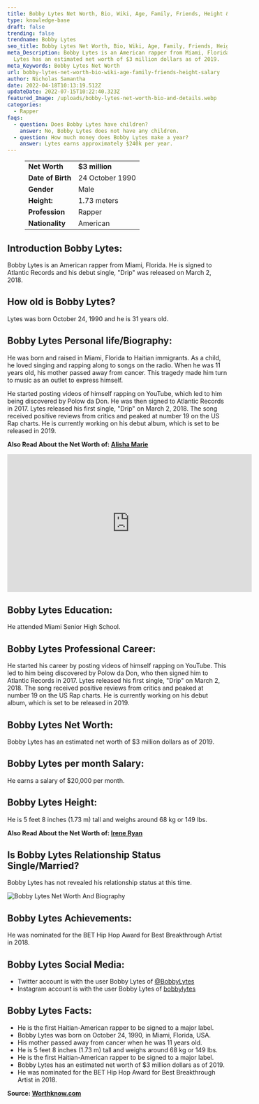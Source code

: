 ```yaml
---
title: Bobby Lytes Net Worth, Bio, Wiki, Age, Family, Friends, Height & Salary
type: knowledge-base
draft: false
trending: false
trendname: Bobby Lytes
seo_title: Bobby Lytes Net Worth, Bio, Wiki, Age, Family, Friends, Height & Salary
meta_Description: Bobby Lytes is an American rapper from Miami, Florida. Bobby
  Lytes has an estimated net worth of $3 million dollars as of 2019.
meta_Keywords: Bobby Lytes Net Worth
url: bobby-lytes-net-worth-bio-wiki-age-family-friends-height-salary
author: Nicholas Samantha
date: 2022-04-18T10:13:19.512Z
updateDate: 2022-07-15T10:22:40.323Z
featured_Image: /uploads/bobby-lytes-net-worth-bio-and-details.webp
categories:
  - Rapper
faqs:
  - question: Does Bobby Lytes have children?
    answer: No, Bobby Lytes does not have any children.
  - question: How much money does Bobby Lytes make a year?
    answer: Lytes earns approximately $240k per year.
---
```

<figure class="wp-block-table is-style-stripes">
  <table>
    <tbody>
      <tr>
        <td>
          <strong>Net Worth</strong>
        </td>
        <td>
          <strong>$3 million</strong>
        </td>
      </tr>
      <tr>
        <td>
          <strong>Date of Birth</strong>
        </td>
        <td>24 October 1990</td>
      </tr>
      <tr>
        <td>
          <strong>Gender</strong>
        </td>
        <td>Male</td>
      </tr>
      <tr>
        <td>
          <strong>Height:</strong>
        </td>
        <td>1.73 meters</td>
      </tr>
      <tr>
        <td>
          <strong>Profession</strong>
        </td>
        <td>Rapper</td>
      </tr>
      <tr>
        <td>
          <strong>Nationality</strong>
        </td>
        <td>American</td>
      </tr>
    </tbody>
  </table>
</figure>

## **Introduction Bobby Lytes:**

Bobby Lytes is an American rapper from Miami, Florida. He is signed to Atlantic Records and his debut single, "Drip" was released on March 2, 2018.

## **How old is Bobby Lytes?**

Lytes was born October 24, 1990 and he is 31 years old.

## **Bobby Lytes Personal life/Biography:**

He was born and raised in Miami, Florida to Haitian immigrants. As a child, he loved singing and rapping along to songs on the radio. When he was 11 years old, his mother passed away from cancer. This tragedy made him turn to music as an outlet to express himself.

He started posting videos of himself rapping on YouTube, which led to him being discovered by Polow da Don. He was then signed to Atlantic Records in 2017. Lytes released his first single, "Drip" on March 2, 2018. The song received positive reviews from critics and peaked at number 19 on the US Rap charts. He is currently working on his debut album, which is set to be released in 2019.

**Also Read About the Net Worth of: <a href="https://worthknow.com/alisha-marie-net-worth-bio-wiki-age-family-friends-height-salary/" target="_blank" rel="noopener">Alisha Marie</a>**

<iframe width="560" height="315" src="https://www.youtube.com/embed/XjVuNaFcEEc" title="YouTube video player" frameborder="0" allow="accelerometer; autoplay; clipboard-write; encrypted-media; gyroscope; picture-in-picture" allowfullscreen></iframe>

## **Bobby Lytes Education:**

He attended Miami Senior High School.

## **Bobby Lytes Professional Career:**

He started his career by posting videos of himself rapping on YouTube. This led to him being discovered by Polow da Don, who then signed him to Atlantic Records in 2017. Lytes released his first single, "Drip" on March 2, 2018. The song received positive reviews from critics and peaked at number 19 on the US Rap charts. He is currently working on his debut album, which is set to be released in 2019.

## **Bobby Lytes Net Worth:**

Bobby Lytes has an estimated net worth of $3 million dollars as of 2019.

## **Bobby Lytes per month Salary:**

He earns a salary of $20,000 per month.

## **Bobby Lytes Height:**

He is 5 feet 8 inches (1.73 m) tall and weighs around 68 kg or 149 lbs.

**Also Read About the Net Worth of: <a href="https://worthknow.com/irene-ryan-net-worth-bio-wiki-age-family-friends-height-salary/" target="_blank" rel="noopener">Irene Ryan</a>**

## **Is Bobby Lytes Relationship Status Single/Married?**

Bobby Lytes has not revealed his relationship status at this time.

![Bobby Lytes Net Worth And Biography](/uploads/bobby-lytes-net-worth.webp)

## **Bobby Lytes Achievements:**

He was nominated for the BET Hip Hop Award for Best Breakthrough Artist in 2018.

## **Bobby Lytes Social Media:**

* Twitter account is with the user Bobby Lytes of <a href="https://twitter.com/bobbylytes" target="_blank" rel="nofollow" rel="noopener">@BobbyLytes</a>
* Instagram account is with the user Bobby Lytes of <a href="https://www.instagram.com/bobbylytes/" target="_blank" rel="nofollow" rel="noopener">bobbylytes</a>

## **Bobby Lytes Facts:**

* He is the first Haitian-American rapper to be signed to a major label.
* Bobby Lytes was born on October 24, 1990, in Miami, Florida, USA.
* His mother passed away from cancer when he was 11 years old.
* He is 5 feet 8 inches (1.73 m) tall and weighs around 68 kg or 149 lbs.
* He is the first Haitian-American rapper to be signed to a major label.
* Bobby Lytes has an estimated net worth of $3 million dollars as of 2019.
* He was nominated for the BET Hip Hop Award for Best Breakthrough Artist in 2018.

**Source: <a href="https://worthknow.com/" target="_blank" rel="noopener">Worthknow.com</a>**